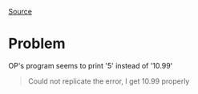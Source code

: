 [Source](https://discord.com/channels/470167643710816277/1107255712628871229/1305566415419605085)

# Problem
OP's program seems to print '5' instead of '10.99'
> Could not replicate the error, I get 10.99 properly